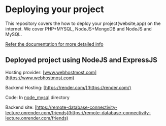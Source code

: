 # Deploying your project
This repository covers the how to deploy your project(website,app) on the internet. We cover PHP+MYSQL, NodeJS+MongoDB and NodeJS and MySQL. 

[Refer the documentation for more detailed info](https://github.com/Aaditya18SP/remote_database_connectivity_lecture/wiki/A.-Introduction)


## Deployed project using NodeJS and ExpressJS
Hosting provider: [www.webhostmost.com](https://www.webhostmost.com)

Backend Hosting: [https://render.com/](https://render.com/)

Code: In [node_mysql](https://github.com/Aaditya18SP/remote_database_connectivity_lecture/tree/main/node_mysql) directory

Backend site: [https://remote-database-connectivity-lecture.onrender.com/friends](https://remote-database-connectivity-lecture.onrender.com/friends)




